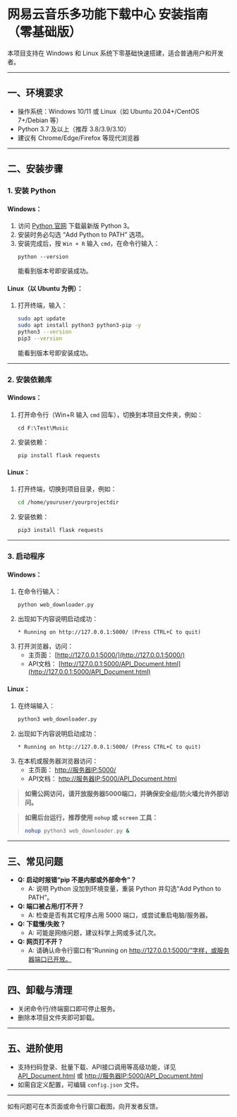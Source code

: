 # 网易云音乐多功能下载中心 安装指南（零基础版）

本项目支持在 Windows 和 Linux 系统下零基础快速搭建，适合普通用户和开发者。

---

## 一、环境要求

- 操作系统：Windows 10/11 或 Linux（如 Ubuntu 20.04+/CentOS 7+/Debian 等）
- Python 3.7 及以上（推荐 3.8/3.9/3.10）
- 建议有 Chrome/Edge/Firefox 等现代浏览器

---

## 二、安装步骤

### 1. 安装 Python

#### Windows：
1. 访问 [Python 官网](https://www.python.org/downloads/windows/) 下载最新版 Python 3。
2. 安装时务必勾选 “Add Python to PATH” 选项。
3. 安装完成后，按 `Win + R` 输入 `cmd`，在命令行输入：
   ```
   python --version
   ```
   能看到版本号即安装成功。

#### Linux（以 Ubuntu 为例）：
1. 打开终端，输入：
   ```bash
   sudo apt update
   sudo apt install python3 python3-pip -y
   python3 --version
   pip3 --version
   ```
   能看到版本号即安装成功。

---

### 2. 安装依赖库

#### Windows：
1. 打开命令行（Win+R 输入 `cmd` 回车），切换到本项目文件夹，例如：
   ```
   cd F:\Test\Music
   ```
2. 安装依赖：
   ```
   pip install flask requests
   ```

#### Linux：
1. 打开终端，切换到项目目录，例如：
   ```bash
   cd /home/youruser/yourprojectdir
   ```
2. 安装依赖：
   ```bash
   pip3 install flask requests
   ```

---

### 3. 启动程序

#### Windows：
1. 在命令行输入：
   ```
   python web_downloader.py
   ```
2. 出现如下内容说明启动成功：
   ```
   * Running on http://127.0.0.1:5000/ (Press CTRL+C to quit)
   ```
3. 打开浏览器，访问：
   - 主页面： [http://127.0.0.1:5000/](http://127.0.0.1:5000/)
   - API文档： [http://127.0.0.1:5000/API_Document.html](http://127.0.0.1:5000/API_Document.html)

#### Linux：
1. 在终端输入：
   ```bash
   python3 web_downloader.py
   ```
2. 出现如下内容说明启动成功：
   ```
   * Running on http://127.0.0.1:5000/ (Press CTRL+C to quit)
   ```
3. 在本机或服务器浏览器访问：
   - 主页面： [http://服务器IP:5000/](http://服务器IP:5000/)
   - API文档： [http://服务器IP:5000/API_Document.html](http://服务器IP:5000/API_Document.html)

> **如需公网访问，请开放服务器5000端口，并确保安全组/防火墙允许外部访问。**

> **如需后台运行，推荐使用 `nohup` 或 `screen` 工具：**
> ```bash
> nohup python3 web_downloader.py &
> ```

---

## 三、常见问题

- **Q: 启动时报错“pip 不是内部或外部命令”？**
  - A: 说明 Python 没加到环境变量，重装 Python 并勾选“Add Python to PATH”。
- **Q: 端口被占用/打不开？**
  - A: 检查是否有其它程序占用 5000 端口，或尝试重启电脑/服务器。
- **Q: 下载慢/失败？**
  - A: 可能是网络问题，建议科学上网或多试几次。
- **Q: 网页打不开？**
  - A: 请确认命令行窗口有“Running on http://127.0.0.1:5000/”字样，或服务器端口已开放。

---

## 四、卸载与清理

- 关闭命令行/终端窗口即可停止服务。
- 删除本项目文件夹即可卸载。

---

## 五、进阶使用

- 支持扫码登录、批量下载、API接口调用等高级功能，详见 [API_Document.html](http://127.0.0.1:5000/API_Document.html) 或 [http://服务器IP:5000/API_Document.html](http://服务器IP:5000/API_Document.html)
- 如需自定义配置，可编辑 `config.json` 文件。

---

如有问题可在本页面或命令行窗口截图，向开发者反馈。 
